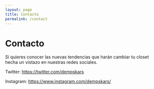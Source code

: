 ```yaml
---
layout: page
title: Contacto
permalink: /contact
---
```


# Contacto

Sí quieres conocer las nuevas tendencias que harán cambiar tu closet hecha un vistazo en nuestras redes sociales.

Twitter: https://twitter.com/dempskars

Instagram: https://www.instagram.com/dempskars/
